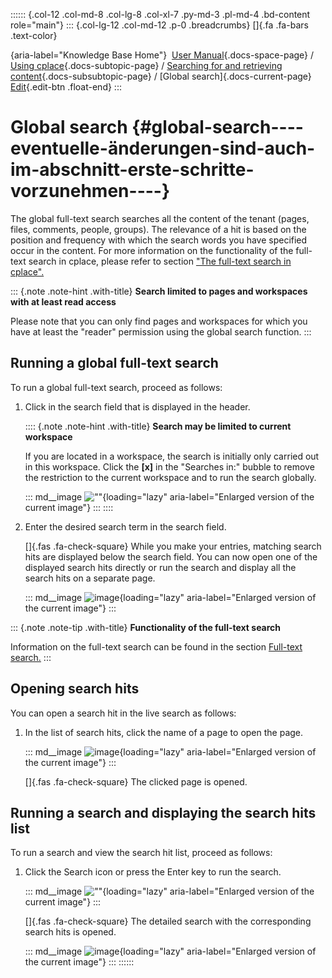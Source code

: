 :::::: {.col-12 .col-md-8 .col-lg-8 .col-xl-7 .py-md-3 .pl-md-4 .bd-content role="main"}
::: {.col-lg-12 .col-md-12 .p-0 .breadcrumbs}
[]{.fa .fa-bars .text-color}

[](https://docs.cplace.io/){aria-label="Knowledge Base Home"}  [User
Manual](/user-manual-en/){.docs-space-page} / [Using
cplace](/user-manual-en/cplace-anwenden/){.docs-subtopic-page} /
[Searching for and retrieving
content](/user-manual-en/cplace-anwenden/inhalte-suchen-und-wiederfin/){.docs-subsubtopic-page}
/ [Global search]{.docs-current-page} [
Edit](https://github.com/collaborationfactory/cplace-doc-user-enu/blob/release/25.2/cplace-anwenden/inhalte-suchen-und-wiederfin/global-suchen.md){.edit-btn
.float-end}
:::

# Global search {#global-search----eventuelle-änderungen-sind-auch-im-abschnitt-erste-schritte-vorzunehmen----}

The global full-text search searches all the content of the tenant
(pages, files, comments, people, groups). The relevance of a hit is
based on the position and frequency with which the search words you have
specified occur in the content. For more information on the
functionality of the full-text search in cplace, please refer to section
["The full-text search in
cplace".](/user-manual-en/cplace-anwenden/inhalte-suchen-und-wiederfin/cplace-volltextsuche/)

::: {.note .note-hint .with-title}
**Search limited to pages and workspaces with at least read access**

Please note that you can only find pages and workspaces for which you
have at least the "reader" permission using the global search function.
:::

## Running a global full-text search

To run a global full-text search, proceed as follows:

1.  Click in the search field that is displayed in the header.

    :::: {.note .note-hint .with-title}
    **Search may be limited to current workspace**

    If you are located in a workspace, the search is initially only
    carried out in this workspace. Click the **\[x\]** in the "Searches
    in:" bubble to remove the restriction to the current workspace and
    to run the search globally.

    ::: md__image
    [](../../../graphics/cplace-anwenden/Suchfeld-Eingabe-Arbeitsbereichsbeschr%c3%a4nkung_entfernen-de.png)
    ![\"\"](../../../graphics/cplace-anwenden/Suchfeld-Eingabe-Arbeitsbereichsbeschr%c3%a4nkung_entfernen-de.png){loading="lazy"
    aria-label="Enlarged version of the current image"}
    :::
    ::::

2.  Enter the desired search term in the search field.

    []{.fas .fa-check-square} While you make your entries, matching
    search hits are displayed below the search field. You can now open
    one of the displayed search hits directly or run the search and
    display all the search hits on a separate page.

    ::: md__image
    [](../../../graphics/cplace-anwenden/Suchfeld-Eingabe-mit-Suchtreffern-de.png)
    ![image](../../../graphics/cplace-anwenden/Suchfeld-Eingabe-mit-Suchtreffern-de.png){loading="lazy"
    aria-label="Enlarged version of the current image"}
    :::

::: {.note .note-tip .with-title}
**Functionality of the full-text search**

Information on the full-text search can be found in the section
[Full-text
search.](/user-manual-en/cplace-anwenden/inhalte-suchen-und-wiederfin/cplace-volltextsuche/)
:::

## Opening search hits

You can open a search hit in the live search as follows:

1.  In the list of search hits, click the name of a page to open the
    page.

    ::: md__image
    [](../../../graphics/cplace-anwenden/Suchfeld-Eingabe-Seite-oeffnen-de.png)
    ![image](../../../graphics/cplace-anwenden/Suchfeld-Eingabe-Seite-oeffnen-de.png){loading="lazy"
    aria-label="Enlarged version of the current image"}
    :::

    []{.fas .fa-check-square} The clicked page is opened.

## Running a search and displaying the search hits list

To run a search and view the search hit list, proceed as follows:

1.  Click the Search icon or press the Enter key to run the search.

    ::: md__image
    [](../../../graphics/cplace-anwenden/Suchfeld-Eingabe-Suche-ausfuehren-de.png)
    ![\"\"](../../../graphics/cplace-anwenden/Suchfeld-Eingabe-Suche-ausfuehren-de.png){loading="lazy"
    aria-label="Enlarged version of the current image"}
    :::

    []{.fas .fa-check-square} The detailed search with the corresponding
    search hits is opened.

    ::: md__image
    [](../../../graphics/cplace-anwenden/Detailsuche-de.png)
    ![image](../../../graphics/cplace-anwenden/Detailsuche-de.png){loading="lazy"
    aria-label="Enlarged version of the current image"}
    :::
::::::

